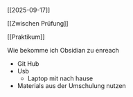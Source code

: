 [[2025-09-17]]

[[Zwischen Prüfung]]

[[Praktikum]]

Wie bekomme ich Obsidian zu enreach
- Git Hub
- Usb
	- Laptop mit nach hause
- Materials aus der Umschulung nutzen